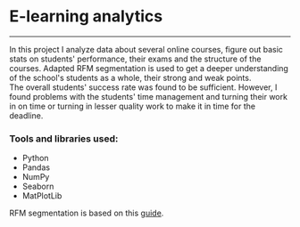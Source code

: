 # E-learning analytics
***
In this project I analyze data about several online courses, figure out basic stats on students' performance, their exams and the structure of the courses. Adapted RFM segmentation is used to get a deeper understanding of the school's students as a whole, their strong and weak points.<br>
The overall students' success rate was found to be sufficient. However, I found problems with the students' time management and turning their work in on time or turning in lesser quality work to make it in time for the deadline. 

### Tools and libraries used: 
* Python
* Pandas
* NumPy
* Seaborn
* MatPlotLib

RFM segmentation is based on this [guide](https://guillaume-martin.github.io/rfm-segmentation-with-python.html).
